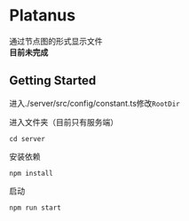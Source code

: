 # Platanus

通过节点图的形式显示文件  
**目前未完成**


## Getting Started
进入./server/src/config/constant.ts修改```RootDir```  

进入文件夹（目前只有服务端）
```
cd server
```
安装依赖
```
npm install
```
启动
```
npm run start
```

